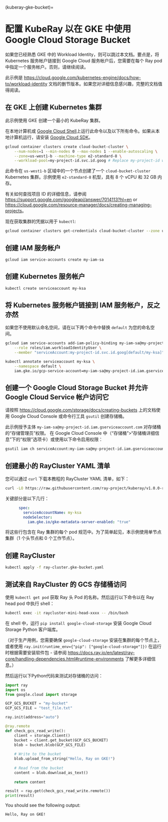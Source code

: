 (kuberay-gke-bucket)=
# 配置 KubeRay 以在 GKE 中使用 Google Cloud Storage Bucket 

如果您已经熟悉 GKE 中的 Workload Identity，则可以跳过本文档。要点是，将 Kubernetes 服务帐户链接到 Google Cloud 服务帐户后，您需要在每个 Ray pod 中指定一个服务帐户。否则，请继续阅读。

此示例是 <https://cloud.google.com/kubernetes-engine/docs/how-to/workload-identity> 文档的删节版本。如果您对详细信息感兴趣，完整的文档值得阅读。

## 在 GKE 上创建 Kubernetes 集群

此示例使用 GKE 创建一个最小的 KubeRay 集群。

在本地计算机或 [Google Cloud Shell](https://cloud.google.com/shell)上运行此命令以及以下所有命令。如果从本地计算机运行，请安装 [Google Cloud SDK](https://cloud.google.com/sdk/docs/install)。

```bash
gcloud container clusters create cloud-bucket-cluster \
    --num-nodes=1 --min-nodes 0 --max-nodes 1 --enable-autoscaling \
    --zone=us-west1-b --machine-type e2-standard-8 \
    --workload-pool=my-project-id.svc.id.goog # Replace my-project-id with your GCP project ID
```


此命令在 `us-west1-b` 区域中的一个节点创建了一个 `cloud-bucket-cluster` Kubernetes 集群。示例使用 `e2-standard-8` 机型，具有 8 个 vCPU 和 32 GB 内存。

有关如何查找项目 ID 的详细信息，请参阅 <https://support.google.com/googleapi/answer/7014113?hl=en> or <https://cloud.google.com/resource-manager/docs/creating-managing-projects>。

现在获取集群的凭据以用于 `kubectl`:

```bash
gcloud container clusters get-credentials cloud-bucket-cluster --zone us-west1-b --project my-project-id
```

## 创建 IAM 服务帐户

```bash
gcloud iam service-accounts create my-iam-sa
```

## 创建 Kubernetes 服务帐户

```bash
kubectl create serviceaccount my-ksa
```

## 将 Kubernetes 服务帐户链接到 IAM 服务帐户，反之亦然

如果您不使用默认命名空间，请在以下两个命令中替换 `default` 为您的命名空间。

```bash
gcloud iam service-accounts add-iam-policy-binding my-iam-sa@my-project-id.iam.gserviceaccount.com \
    --role roles/iam.workloadIdentityUser \
    --member "serviceAccount:my-project-id.svc.id.goog[default/my-ksa]"
```

```bash
kubectl annotate serviceaccount my-ksa \
    --namespace default \
    iam.gke.io/gcp-service-account=my-iam-sa@my-project-id.iam.gserviceaccount.com
```

## 创建一个 Google Cloud Storage Bucket 并允许 Google Cloud Service 帐户访问它

请按照 <https://cloud.google.com/storage/docs/creating-buckets>  上的文档使用 Google Cloud Console 或命令行工具 `gsutil` 创建存储桶。 

此示例授予主体 `my-iam-sa@my-project-id.iam.gserviceaccount.com` 对存储桶的“存储管理员”权限。 在 Google Cloud Console 中（“存储桶”>“存储桶详细信息”下的“权限”选项卡）或使用以下命令启用权限：

```bash
gsutil iam ch serviceAccount:my-iam-sa@my-project-id.iam.gserviceaccount.com:roles/storage.admin gs://my-bucket
```

## 创建最小的 RayCluster YAML 清单

您可以通过 `curl` 下载本教程的 RayCluster YAML 清单，如下：

```bash
curl -LO https://raw.githubusercontent.com/ray-project/kuberay/v1.0.0-rc.0/ray-operator/config/samples/ray-cluster.gke-bucket.yaml
```

关键部分是以下几行：

```yaml
      spec:
        serviceAccountName: my-ksa
        nodeSelector:
          iam.gke.io/gke-metadata-server-enabled: "true"
```

将这些行包含在 Ray 集群的每个 pod 规范中。为了简单起见，本示例使用单节点集群（1 个头节点和 0 个工作节点）。

## 创建 RayCluster

```bash
kubectl apply -f ray-cluster.gke-bucket.yaml
```

## 测试来自 RayCluster 的 GCS 存储桶访问

使用 `kubectl get pod` 获取 Ray 头 Pod 的名称。然后运行以下命令以在 Ray head pod 中执行 shell：

```bash
kubectl exec -it raycluster-mini-head-xxxx -- /bin/bash
```

在 shell 中，运行 `pip install google-cloud-storage` 安装 Google Cloud Storage Python 客户端库。

（对于生产用例，您需要确保 `google-cloud-storage` 安装在集群的每个节点上，或者使用 `ray.init(runtime_env={"pip": ["google-cloud-storage"]})` 在运行时根据需要安装软件包 - 请参阅 <https://docs.ray.io/en/latest/ray-core/handling-dependencies.html#runtime-environments> 了解更多详细信息。）

然后运行以下Python代码来测试对存储桶的访问：

```python
import ray
import os
from google.cloud import storage

GCP_GCS_BUCKET = "my-bucket"
GCP_GCS_FILE = "test_file.txt"

ray.init(address="auto")

@ray.remote
def check_gcs_read_write():
    client = storage.Client()
    bucket = client.get_bucket(GCP_GCS_BUCKET)
    blob = bucket.blob(GCP_GCS_FILE)
    
    # Write to the bucket
    blob.upload_from_string("Hello, Ray on GKE!")
    
    # Read from the bucket
    content = blob.download_as_text()
    
    return content

result = ray.get(check_gcs_read_write.remote())
print(result)
```

You should see the following output:

```text
Hello, Ray on GKE!
```
